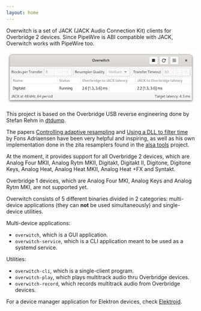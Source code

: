 ```yaml
---
layout: home
---
```


Overwitch is a set of JACK (JACK Audio Connection Kit) clients for Overbridge 2 devices. Since PipeWire is ABI compatible with JACK, Overwitch works with PipeWire too.

![Overwitch GUI screenshot](images/screenshot.png "Overwitch GUI")

This project is based on the Overbridge USB reverse engineering done by Stefan Rehm in [dtdump](https://github.com/droelfdroelf/dtdump).

The papers [Controlling adaptive resampling](https://kokkinizita.linuxaudio.org/papers/adapt-resamp.pdf) and [Using a DLL to filter time](https://kokkinizita.linuxaudio.org/papers/usingdll.pdf) by Fons Adriaensen have been very helpful and inspiring, as well as his own implementation done in the zita resamplers found in the [alsa tools](https://github.com/jackaudio/tools) project.

At the moment, it provides support for all Overbridge 2 devices, which are Analog Four MKII, Analog Rytm MKII, Digitakt, Digitakt II, Digitone, Digitone Keys, Analog Heat, Analog Heat MKII, Analog Heat +FX and Syntakt.

Overbridge 1 devices, which are Analog Four MKI, Analog Keys and Analog Rytm MKI, are not supported yet.

Overwitch consists of 5 different binaries divided in 2 categories: multi-device applications (they can **not** be used simultaneously) and single-device utilities.

Multi-device applications:

* `overwitch`, which is a GUI application.
* `overwitch-service`, which is a CLI application meant to be used as a systemd service.

Utilities:

* `overwitch-cli`, which is a single-client program.
* `overwitch-play`, which plays multitrack audio thru Overbridge devices.
* `overwitch-record`, which records multitrack audio from Overbridge devices.

For a device manager application for Elektron devices, check [Elektroid](https://dagargo.github.io/elektroid/).
